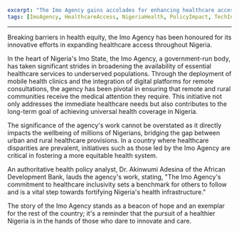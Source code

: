 ```yaml
excerpt: "The Imo Agency gains accolades for enhancing healthcare access, impacting lives across Nigeria."
tags: [ImoAgency, HealthcareAccess, NigeriaHealth, PolicyImpact, TechInHealthcare]
```

---

Breaking barriers in health equity, the Imo Agency has been honoured for its innovative efforts in expanding healthcare access throughout Nigeria.

In the heart of Nigeria's Imo State, the Imo Agency, a government-run body, has taken significant strides in broadening the availability of essential healthcare services to underserved populations. Through the deployment of mobile health clinics and the integration of digital platforms for remote consultations, the agency has been pivotal in ensuring that remote and rural communities receive the medical attention they require. This initiative not only addresses the immediate healthcare needs but also contributes to the long-term goal of achieving universal health coverage in Nigeria.

The significance of the agency's work cannot be overstated as it directly impacts the wellbeing of millions of Nigerians, bridging the gap between urban and rural healthcare provisions. In a country where healthcare disparities are prevalent, initiatives such as those led by the Imo Agency are critical in fostering a more equitable health system.

An authoritative health policy analyst, Dr. Akinwumi Adesina of the African Development Bank, lauds the agency's work, stating, "The Imo Agency's commitment to healthcare inclusivity sets a benchmark for others to follow and is a vital step towards fortifying Nigeria's health infrastructure."

The story of the Imo Agency stands as a beacon of hope and an exemplar for the rest of the country; it's a reminder that the pursuit of a healthier Nigeria is in the hands of those who dare to innovate and care.